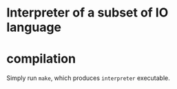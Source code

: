 Interpreter of a subset of IO language
===========

# compilation

Simply run `make`, which produces `interpreter` executable.
